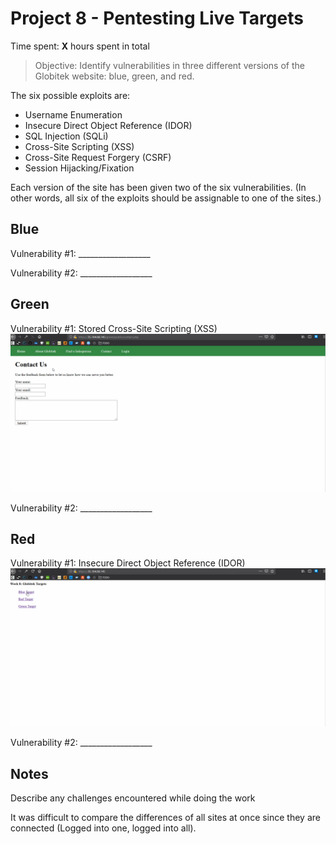 # Project 8 - Pentesting Live Targets

Time spent: **X** hours spent in total

> Objective: Identify vulnerabilities in three different versions of the Globitek website: blue, green, and red.

The six possible exploits are:
* Username Enumeration
* Insecure Direct Object Reference (IDOR)
* SQL Injection (SQLi)
* Cross-Site Scripting (XSS)
* Cross-Site Request Forgery (CSRF)
* Session Hijacking/Fixation

Each version of the site has been given two of the six vulnerabilities. (In other words, all six of the exploits should be assignable to one of the sites.)

## Blue

Vulnerability #1: __________________

Vulnerability #2: __________________


## Green

Vulnerability #1: Stored Cross-Site Scripting (XSS)
![XSS](https://github.com/HaTeMaiL/CodePath_Authentic8/blob/master/LivePenTest/imgs/XSS.gif)

Vulnerability #2: __________________


## Red

Vulnerability #1: Insecure Direct Object Reference (IDOR)
![IDOR](https://github.com/HaTeMaiL/CodePath_Authentic8/blob/master/LivePenTest/imgs/IDOR.gif)

Vulnerability #2: __________________


## Notes

Describe any challenges encountered while doing the work

It was difficult to compare the differences of all sites at once since they are connected (Logged into one, logged into all).
